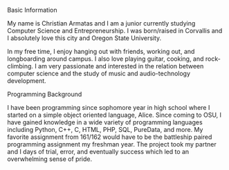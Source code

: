 Basic Information

My name is Christian Armatas and I am a junior currently studying Computer Science and Entrepreneurship. I was born/raised in
Corvallis and I absolutely love this city and Oregon State University. 

In my free time, I enjoy hanging out with friends, working out, and longboarding around campus. I also love playing guitar,
cooking, and rock-climbing. I am very passionate and interested in the relation between computer science and the study of music
and audio-technology development. 

Programming Background

I have been programming since sophomore year in high school where I started on a simple object oriented language, Alice. Since coming to OSU, I have gained knowledge in a wide variety of programming languages including Python, C++, C, HTML, PHP, SQL, PureData, and more. My favorite assignment from 161/162 would have to be the battleship paired programming assignment my freshman year. The project took my partner and I days of trial, error, and eventually success which led to an overwhelming sense of pride.
